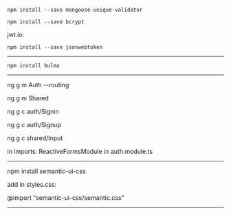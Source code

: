 `npm install --save mongoose-unique-validator`

`npm install --save bcrypt`

jwt.io:

`npm install --save jsonwebtoken`

---

`npm install bulma`

---

ng g m Auth --routing

ng g m Shared

ng g c auth/Signin

ng g c auth/Signup

ng g c shared/Input

in imports: ReactiveFormsModule in auth.module.ts

---

npm install semantic-ui-css

add in styles.css:

@import "semantic-ui-css/semantic.css"

---
